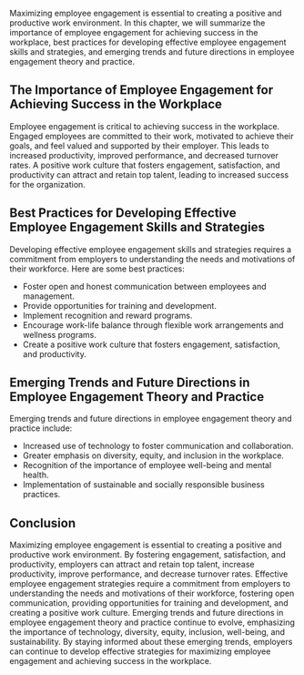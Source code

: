 
Maximizing employee engagement is essential to creating a positive and productive work environment. In this chapter, we will summarize the importance of employee engagement for achieving success in the workplace, best practices for developing effective employee engagement skills and strategies, and emerging trends and future directions in employee engagement theory and practice.

The Importance of Employee Engagement for Achieving Success in the Workplace
----------------------------------------------------------------------------

Employee engagement is critical to achieving success in the workplace. Engaged employees are committed to their work, motivated to achieve their goals, and feel valued and supported by their employer. This leads to increased productivity, improved performance, and decreased turnover rates. A positive work culture that fosters engagement, satisfaction, and productivity can attract and retain top talent, leading to increased success for the organization.

Best Practices for Developing Effective Employee Engagement Skills and Strategies
---------------------------------------------------------------------------------

Developing effective employee engagement skills and strategies requires a commitment from employers to understanding the needs and motivations of their workforce. Here are some best practices:

* Foster open and honest communication between employees and management.
* Provide opportunities for training and development.
* Implement recognition and reward programs.
* Encourage work-life balance through flexible work arrangements and wellness programs.
* Create a positive work culture that fosters engagement, satisfaction, and productivity.

Emerging Trends and Future Directions in Employee Engagement Theory and Practice
--------------------------------------------------------------------------------

Emerging trends and future directions in employee engagement theory and practice include:

* Increased use of technology to foster communication and collaboration.
* Greater emphasis on diversity, equity, and inclusion in the workplace.
* Recognition of the importance of employee well-being and mental health.
* Implementation of sustainable and socially responsible business practices.

Conclusion
----------

Maximizing employee engagement is essential to creating a positive and productive work environment. By fostering engagement, satisfaction, and productivity, employers can attract and retain top talent, increase productivity, improve performance, and decrease turnover rates. Effective employee engagement strategies require a commitment from employers to understanding the needs and motivations of their workforce, fostering open communication, providing opportunities for training and development, and creating a positive work culture. Emerging trends and future directions in employee engagement theory and practice continue to evolve, emphasizing the importance of technology, diversity, equity, inclusion, well-being, and sustainability. By staying informed about these emerging trends, employers can continue to develop effective strategies for maximizing employee engagement and achieving success in the workplace.
